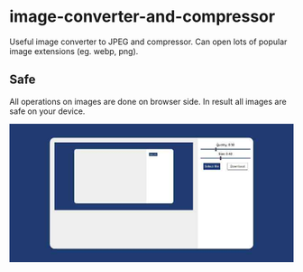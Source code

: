 # image-converter-and-compressor
Useful image converter to JPEG and compressor. Can open lots of popular image extensions  (eg. webp, png).

## Safe
All operations on images are done on browser side. In result all images are safe on your device.

![preview](screenshot.jpg)
